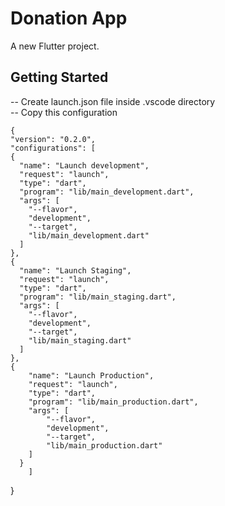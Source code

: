 # Donation App

A new Flutter project.

## Getting Started

-- Create launch.json file inside .vscode directory  
-- Copy this configuration  

    {
    "version": "0.2.0",
    "configurations": [
    {
      "name": "Launch development",
      "request": "launch",
      "type": "dart",
      "program": "lib/main_development.dart",
      "args": [
        "--flavor",
        "development",
        "--target",
        "lib/main_development.dart"
      ]
    },
    {
      "name": "Launch Staging",
      "request": "launch",
      "type": "dart",
      "program": "lib/main_staging.dart",
      "args": [
        "--flavor",
        "development",
        "--target",
        "lib/main_staging.dart"
      ]
    },
    {
        "name": "Launch Production",
        "request": "launch",
        "type": "dart",
        "program": "lib/main_production.dart",
        "args": [
            "--flavor",
            "development",
            "--target",
            "lib/main_production.dart"
        ]
      }
        ]

}


